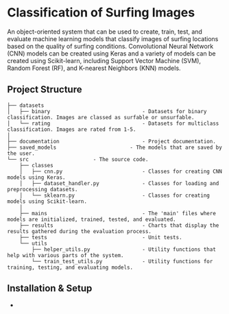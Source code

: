 # Classification of Surfing Images

An object-oriented system that can be used to create, train, test, and evaluate machine learning models that classify images of surfing locations based on the quality of surfing conditions. Convolutional Neural Network (CNN) models can be created using Keras and a variety of models can be created using Scikit-learn, including Support Vector Machine (SVM), Random Forest (RF), and K-nearest Neighbors (KNN) models.

## Project Structure

```
├── datasets
│   ├── binary                              - Datasets for binary classification. Images are classed as surfable or unsurfable.
│   └── rating                              - Datasets for multiclass classification. Images are rated from 1-5.
│
├── documentation                           - Project documentation.
├── saved_models 	                    - The models that are saved by the user.
└── src    		   		    - The source code.
    ├── classes
    │   ├── cnn.py                          - Classes for creating CNN models using Keras.
    │   ├── dataset_handler.py              - Classes for loading and preprocessing datasets.
    │   └── sklearn.py                      - Classes for creating models using Scikit-learn.
    │
    ├── mains	      	                    - The 'main' files where models are initialized, trained, tested, and evaluated.
    ├── results	      	                    - Charts that display the results gathered during the evaluation process.
    ├── tests	      	                    - Unit tests.
    └── utils
        ├── helper_utils.py                 - Utility functions that help with various parts of the system.
        └── train_test_utils.py             - Utility functions for training, testing, and evaluating models.
```

## Installation & Setup

-
